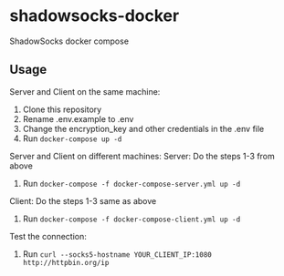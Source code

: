 # shadowsocks-docker
ShadowSocks docker compose

## Usage

Server and Client on the same machine:

1. Clone this repository
2. Rename .env.example to .env
3. Change the encryption_key and other credentials in the .env file
4. Run `docker-compose up -d`

Server and Client on different machines:
Server:
Do the steps 1-3 from above
1. Run `docker-compose -f docker-compose-server.yml up -d`

Client:
Do the steps 1-3 same as above
1. Run `docker-compose -f docker-compose-client.yml up -d`

Test the connection:
1. Run `curl --socks5-hostname YOUR_CLIENT_IP:1080 http://httpbin.org/ip`